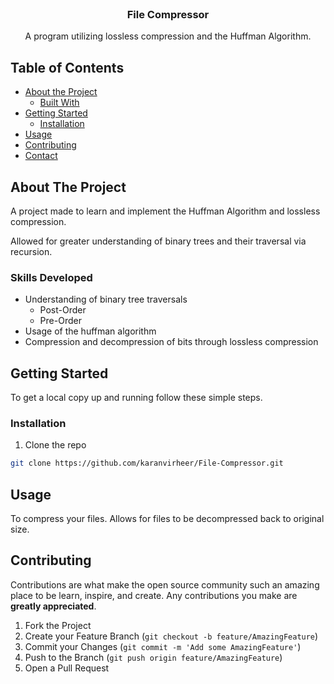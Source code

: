 

<!-- PROJECT SHIELDS -->
<!--
*** I'm using markdown "reference style" links for readability.
*** Reference links are enclosed in brackets [ ] instead of parentheses ( ).
*** See the bottom of this document for the declaration of the reference variables
*** for contributors-url, forks-url, etc. This is an optional, concise syntax you may use.
*** https://www.markdownguide.org/basic-syntax/#reference-style-links
-->

<!-- PROJECT LOGO -->
<br />
<p align="center">
  <a href="https://github.com/karanvirheer/File-Compressor">
  </a>

  <h3 align="center">File Compressor</h3>

  <p align="center">
    A program utilizing lossless compression and the Huffman Algorithm.
    <br />
  
  </p>
</p>

<!-- TABLE OF CONTENTS -->

## Table of Contents

- [About the Project](#about-the-project)
  - [Built With](#built-with)
- [Getting Started](#getting-started)
  - [Installation](#installation)
- [Usage](#usage)
- [Contributing](#contributing)
- [Contact](#contact)

<!-- ABOUT THE PROJECT -->

## About The Project

A project made to learn and implement the Huffman Algorithm and lossless compression.

Allowed for greater understanding of binary trees and their traversal via recursion.

### Skills Developed

- Understanding of binary tree traversals
  - Post-Order
  - Pre-Order
- Usage of the huffman algorithm
- Compression and decompression of bits through lossless compression

<!-- GETTING STARTED -->

## Getting Started

To get a local copy up and running follow these simple steps.

### Installation

1. Clone the repo

```sh
git clone https://github.com/karanvirheer/File-Compressor.git
```

<!-- USAGE EXAMPLES -->

## Usage

To compress your files. Allows for files to be decompressed back to original size.

<!-- CONTRIBUTING -->

## Contributing

Contributions are what make the open source community such an amazing place to be learn, inspire, and create. Any contributions you make are **greatly appreciated**.

1. Fork the Project
2. Create your Feature Branch (`git checkout -b feature/AmazingFeature`)
3. Commit your Changes (`git commit -m 'Add some AmazingFeature'`)
4. Push to the Branch (`git push origin feature/AmazingFeature`)
5. Open a Pull Request


